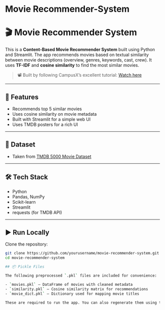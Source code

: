 # Movie Recommender-System
# 🎬 Movie Recommender System

This is a **Content-Based Movie Recommender System** built using Python and Streamlit. The app recommends movies based on textual similarity between movie descriptions (overview, genres, keywords, cast, crew). It uses **TF-IDF** and **cosine similarity** to find the most similar movies.

> 📽️ Built by following CampusX’s excellent tutorial: [Watch here](https://www.youtube.com/watch?v=1xtrIEwY_zY)

---

## 🚀 Features

- Recommends top 5 similar movies
- Uses cosine similarity on movie metadata
- Built with Streamlit for a simple web UI
- Uses TMDB posters for a rich UI

---

## 📁 Dataset

- Taken from [TMDB 5000 Movie Dataset](https://www.kaggle.com/datasets/tmdb/tmdb-movie-metadata) 

---

## 🛠️ Tech Stack

- Python
- Pandas, NumPy
- Scikit-learn
- Streamlit
- requests (for TMDB API)

---

## ▶️ Run Locally

Clone the repository:

```bash
git clone https://github.com/yourusername/movie-recommender-system.git
cd movie-recommender-system

## 📦 Pickle Files

The following preprocessed `.pkl` files are included for convenience:

- `movies.pkl` — DataFrame of movies with cleaned metadata
- `similarity.pkl` — Cosine similarity matrix for recommendations
- `movie_dict.pkl` — Dictionary used for mapping movie titles

These are required to run the app. You can also regenerate them using the scripts provided.


